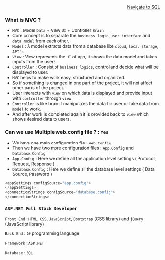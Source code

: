 <p align=right><a href='https://github.com/KIRANKUMAR7296/SQL'>Navigate to SQL</a></p>

### What is MVC ?

- `MVC` : Model `Data` + View `UI` + Controller `Brain`
- Core concept is to separate the `business logic`, `user interface` and `data model` from each other.
- `Model` : A model extracts data from a database like `cloud`, `local storage`, `API's`
- `View` : View represents the `UI` of app, it shows the data model and takes inputs from the users.
- `Controller` : Consist of `business logics`, control and decide what will be displayed to user.
- `MVC` helps to make work easy, structured and organized.
- So if something is changed in one part of the project, it will not affect other parts of the project. 
- User interacts with `view` on which data is displayed and provide input with `controller` through `view`
- `Controller` is like brain it manipulates the data for user or take data from `model` to work.
- And after work is completed again it is provided back to `view` which shows desired data to users.

### Can we use Multiple web.config file ? : `Yes`

- We have one main configuration file : `Web.Config`
- Then we have two more configuration files : `App.Config` and `Database.Config`
- `App.Config` :  Here we define all the application level settings ( Protocol, Request, Response )
- `Database.Config` : Here we define all the database level settings ( Data Source, Password )

```c#
<appSettings configSource="app.config">
</appSettings>
<connectionStrings configSource="database.config">
</connectionStrings>
```

### `ASP.NET Full Stack Developer`

`Front End` : `HTML`, `CSS`, `JavaScript`, `Bootstrap` (CSS library) and `jQuery` (JavaScript library)

`Back End` :  `C#` programming language

`Framework` : `ASP.NET`

`Database` :  `SQL`


